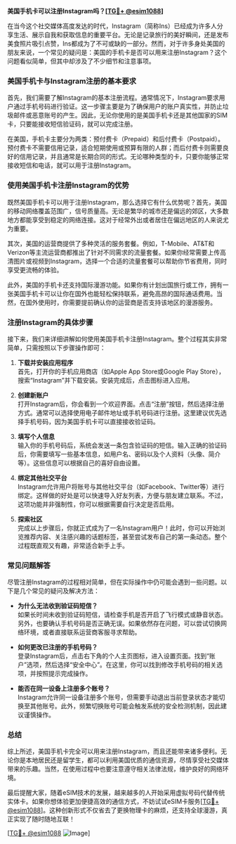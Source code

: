 **美国手机卡可以注册Instagram吗？[[TG💪+ @esim1088](https://t.me/s/esim1088)]**

在当今这个社交媒体高度发达的时代，Instagram（简称Ins）已经成为许多人分享生活、展示自我和获取信息的重要平台。无论是记录旅行的美好瞬间，还是发布美食照片吸引点赞，Ins都成为了不可或缺的一部分。然而，对于许多身处美国的朋友来说，一个常见的疑问是：美国的手机卡是否可以用来注册Instagram？这个问题看似简单，但其中却涉及了不少细节和注意事项。

### 美国手机卡与Instagram注册的基本要求

首先，我们需要了解Instagram的基本注册流程。通常情况下，Instagram要求用户通过手机号码进行验证。这一步骤主要是为了确保用户的账户真实性，并防止垃圾邮件或恶意账号的产生。因此，无论你使用的是美国手机卡还是其他国家的SIM卡，只要能接收短信验证码，就可以完成注册。

在美国，手机卡主要分为两类：预付费卡（Prepaid）和后付费卡（Postpaid）。预付费卡不需要信用记录，适合短期使用或预算有限的人群；而后付费卡则需要良好的信用记录，并且通常是长期合同的形式。无论哪种类型的卡，只要你能够正常接收短信和电话，就可以用于注册Instagram。

### 使用美国手机卡注册Instagram的优势

既然美国手机卡可以用于注册Instagram，那么选择它有什么优势呢？首先，美国的移动网络覆盖范围广，信号质量高。无论是繁华的城市还是偏远的郊区，大多数地方都能享受到稳定的网络连接。这对于经常外出或者居住在偏远地区的人来说尤为重要。

其次，美国的运营商提供了多种灵活的服务套餐。例如，T-Mobile、AT&T和Verizon等主流运营商都推出了针对不同需求的流量套餐。如果你经常需要上传高清图片或视频到Instagram，选择一个合适的流量套餐可以帮助你节省费用，同时享受更流畅的体验。

此外，美国的手机卡还支持国际漫游功能。如果你有计划出国旅行或工作，拥有一张美国手机卡可以让你在国外也能轻松保持联系，避免高昂的国际通话费用。当然，在国外使用时，你需要提前确认你的运营商是否支持该地区的漫游服务。

### 注册Instagram的具体步骤

接下来，我们来详细讲解如何使用美国手机卡注册Instagram。整个过程其实非常简单，只需按照以下步骤操作即可：

1. **下载并安装应用程序**  
   首先，打开你的手机应用商店（如Apple App Store或Google Play Store），搜索“Instagram”并下载安装。安装完成后，点击图标进入应用。

2. **创建新账户**  
   打开Instagram后，你会看到一个欢迎界面。点击“注册”按钮，然后选择注册方式。通常可以选择使用电子邮件地址或手机号码进行注册。这里建议优先选择手机号码，因为美国手机卡可以直接接收验证码。

3. **填写个人信息**  
   输入你的手机号码后，系统会发送一条包含验证码的短信。输入正确的验证码后，你需要填写一些基本信息，如用户名、密码以及个人资料（头像、简介等）。这些信息可以根据自己的喜好自由设置。

4. **绑定其他社交平台**  
   Instagram允许用户将账号与其他社交平台（如Facebook、Twitter等）进行绑定。这样做的好处是可以快速导入好友列表，方便与朋友建立联系。不过，这项功能并非强制性，你可以根据需要自行决定是否启用。

5. **探索社区**  
   完成以上步骤后，你就正式成为了一名Instagram用户！此时，你可以开始浏览推荐内容、关注感兴趣的话题标签，甚至尝试发布自己的第一条动态。整个过程既直观又有趣，非常适合新手上手。

### 常见问题解答

尽管注册Instagram的过程相对简单，但在实际操作中仍可能会遇到一些问题。以下是几个常见的疑问及解决方法：

- **为什么无法收到验证码短信？**  
  如果长时间未收到验证码短信，请检查手机是否开启了飞行模式或静音状态。另外，也要确认手机号码是否正确无误。如果依然存在问题，可以尝试切换网络环境，或者直接联系运营商客服寻求帮助。

- **如何更改已注册的手机号码？**  
  登录Instagram后，点击右下角的个人主页图标，进入设置页面。找到“账户”选项，然后选择“安全中心”。在这里，你可以找到修改手机号码的相关选项，并按照提示完成操作。

- **能否在同一设备上注册多个账号？**  
  Instagram允许同一设备注册多个账号，但需要手动退出当前登录状态才能切换至其他账号。此外，频繁切换账号可能会触发系统的安全检测机制，因此建议谨慎操作。

### 总结

综上所述，美国手机卡完全可以用来注册Instagram，而且还能带来诸多便利。无论你是本地居民还是留学生，都可以利用美国优质的通信资源，尽情享受社交媒体带来的乐趣。当然，在使用过程中也要注意遵守相关法律法规，维护良好的网络环境。

最后提醒大家，随着eSIM技术的发展，越来越多的人开始采用虚拟号码代替传统实体卡。如果你想体验更加便捷高效的通信方式，不妨试试eSIM卡服务[[TG💪+ @esim1088](https://t.me/s/esim1088)]。这种创新形式不仅省去了更换物理卡的麻烦，还支持全球漫游，真正实现了随时随地互联！

[[TG💪+ @esim1088](https://t.me/s/esim1088) ![Image](https://i.postimg.cc/4NQfJmqS/Snipaste-2025-05-13-00-14-12.png)]